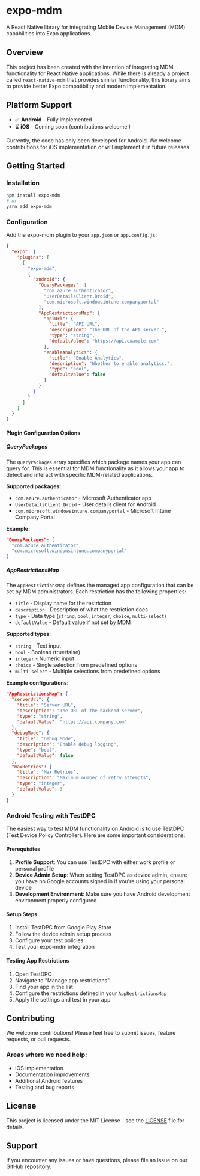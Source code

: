 # expo-mdm

A React Native library for integrating Mobile Device Management (MDM) capabilities into Expo applications.

## Overview

This project has been created with the intention of integrating MDM functionality for React Native applications. While there is already a project called `react-native-mdm` that provides similar functionality, this library aims to provide better Expo compatibility and modern implementation.

## Platform Support

- ✅ **Android** - Fully implemented
- ⏳ **iOS** - Coming soon (contributions welcome!)

Currently, the code has only been developed for Android. We welcome contributions for iOS implementation or will implement it in future releases.

## Getting Started

### Installation

```bash
npm install expo-mdm
# or
yarn add expo-mdm
```

### Configuration

Add the expo-mdm plugin to your `app.json` or `app.config.js`:

```json
{
  "expo": {
    "plugins": [
      [
        "expo-mdm",
        {
          "android": {
            "QueryPackages": [
              "com.azure.authenticator",
              "UserDetailsClient.Droid",
              "com.microsoft.windowsintune.companyportal"
            ],
            "AppRestrictionsMap": {
              "apiUrl": {
                "title": "API URL",
                "description": "The URL of the API server.",
                "type": "string",
                "defaultValue": "https://api.example.com"
              },
              "enableAnalytics": {
                "title": "Enable Analytics",
                "description": "Whether to enable analytics.",
                "type": "bool",
                "defaultValue": false
              }
            }
          }
        }
      ]
    ]
  }
}
```

#### Plugin Configuration Options

##### QueryPackages

The `QueryPackages` array specifies which package names your app can query for. This is essential for MDM functionality as it allows your app to detect and interact with specific MDM-related applications.

**Supported packages:**
- `com.azure.authenticator` - Microsoft Authenticator app
- `UserDetailsClient.Droid` - User details client for Android
- `com.microsoft.windowsintune.companyportal` - Microsoft Intune Company Portal

**Example:**
```json
"QueryPackages": [
  "com.azure.authenticator",
  "com.microsoft.windowsintune.companyportal"
]
```

##### AppRestrictionsMap

The `AppRestrictionsMap` defines the managed app configuration that can be set by MDM administrators. Each restriction has the following properties:

- `title` - Display name for the restriction
- `description` - Description of what the restriction does
- `type` - Data type (`string`, `bool`, `integer`, `choice`, `multi-select`)
- `defaultValue` - Default value if not set by MDM

**Supported types:**
- `string` - Text input
- `bool` - Boolean (true/false)
- `integer` - Numeric input
- `choice` - Single selection from predefined options
- `multi-select` - Multiple selections from predefined options

**Example configurations:**

```json
"AppRestrictionsMap": {
  "serverUrl": {
    "title": "Server URL",
    "description": "The URL of the backend server",
    "type": "string",
    "defaultValue": "https://api.company.com"
  },
  "debugMode": {
    "title": "Debug Mode",
    "description": "Enable debug logging",
    "type": "bool",
    "defaultValue": false
  },
  "maxRetries": {
    "title": "Max Retries",
    "description": "Maximum number of retry attempts",
    "type": "integer",
    "defaultValue": 3
  }
}
```

### Android Testing with TestDPC

The easiest way to test MDM functionality on Android is to use TestDPC (Test Device Policy Controller). Here are some important considerations:

#### Prerequisites

1. **Profile Support**: You can use TestDPC with either work profile or personal profile
2. **Device Admin Setup**: When setting TestDPC as device admin, ensure you have no Google accounts signed in if you're using your personal device
3. **Development Environment**: Make sure you have Android development environment properly configured

#### Setup Steps

1. Install TestDPC from Google Play Store
2. Follow the device admin setup process
3. Configure your test policies
4. Test your expo-mdm integration

#### Testing App Restrictions

1. Open TestDPC
2. Navigate to "Manage app restrictions"
3. Find your app in the list
4. Configure the restrictions defined in your `AppRestrictionsMap`
5. Apply the settings and test in your app

## Contributing

We welcome contributions! Please feel free to submit issues, feature requests, or pull requests.

### Areas where we need help:
- iOS implementation
- Documentation improvements
- Additional Android features
- Testing and bug reports

## License

This project is licensed under the MIT License - see the [LICENSE](LICENSE) file for details.

## Support

If you encounter any issues or have questions, please file an issue on our GitHub repository.